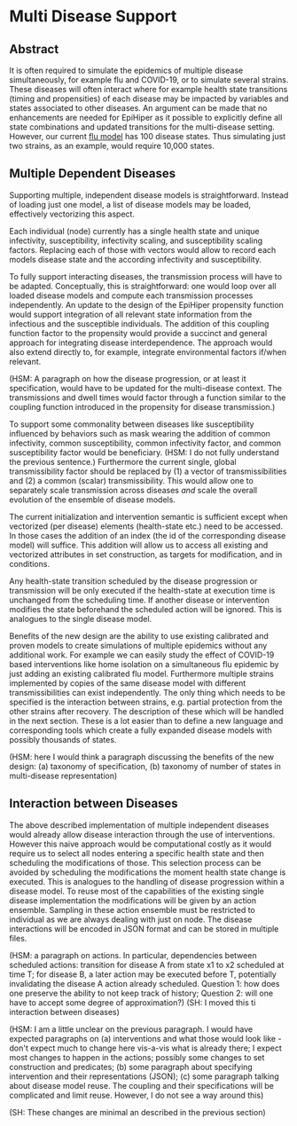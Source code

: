 # Multi Disease Support

## Abstract
It is often required to simulate the epidemics of multiple disease simultaneously, for example flu and COVID-19, or to simulate several strains. These diseases will often interact where for example health state transitions (timing and propensities) of each disease may be impacted by variables and states associated to other diseases. An argument can be made that no enhancements are needed for EpiHiper as it possible to explicitly define all state combinations and updated transitions for the multi-disease setting. However, our current [flu model](https://github.com/NSSAC/smh-flu-usa-epihiper/blob/main/model/stomp.json) has 100 disease states. Thus simulating just two strains, as an example, would require 10,000 states.  

## Multiple Dependent Diseases
Supporting multiple, independent disease models is straightforward. Instead of loading just one model, a list of disease models may be loaded, effectively vectorizing this aspect. 

Each individual (node) currently has a single health state and unique infectivity, susceptibility, infectivity scaling, and susceptibility scaling factors. Replacing each of those with vectors would allow to record each models disease state and the according infectivity and susceptibility.

To fully support interacting diseases, the transmission process will have to be adapted. Conceptually, this is straightforward: one would loop over all loaded disease models and compute each transmission processes independently. An update to the design of the EpiHiper propensity function would support integration of all relevant state information from the infectious and the susceptible individuals. The addition of this coupling function factor to the propensity would provide a succinct and general approach for integrating disease interdependence. The approach would also extend directly to, for example, integrate environmental factors if/when relevant.

(HSM: A paragraph on how the disease progression, or at least it specification, would have to be updated for the multi-disease context. The transmissions and dwell times would factor through a function similar to the coupling function introduced in the propensity for disease transmission.)

To support some commonality between diseases like susceptibility influenced by behaviors such as mask wearing the addition of common infectivity, common susceptibility, common infectivity factor, and common susceptibility factor would be beneficiary. (HSM: I do not fully understand the previous sentence.) Furthermore the current single, global transmissibility factor should be replaced by (1) a vector of transmissibilities and (2) a common (scalar) transmissibility. This would allow one to separately scale transmission across diseases *and* scale the overall evolution of the ensemble of disease models. 

The current initialization and intervention semantic is sufficient except when vectorized (per disease) elements (health-state etc.) need to be accessed. In those cases the addition of an index (the id of the corresponding disease model) will suffice. This addition will allow us to access all existing and vectorized attributes in set construction, as targets for modification, and in conditions.

Any health-state transition scheduled by the disease progression or transmission will be only executed if the health-state at execution time is unchanged from the scheduling time. If another disease or intervention modifies the state beforehand the scheduled action will be ignored.
This is analogues to the single disease model. 

Benefits of the new design are the ability to use existing calibrated and proven models to create simulations of multiple epidemics without any additional work. For example we can easily study the effect of COVID-19 based interventions like home isolation on a simultaneous flu epidemic by just adding an existing calibrated flu model. Furthermore multiple strains implemented by copies of the same disease model with different transmissibilities can exist independently. The only thing which needs to be specified is the interaction between strains, e.g. partial protection from the other strains after recovery. The description of these which will be handled in the next section. These is a lot easier than to define a new language and corresponding tools which create a fully expanded disease models with possibly thousands of states. 

(HSM: here I would think a paragraph discussing the benefits of the new design: (a) taxonomy of specification, (b) taxonomy of number of states in multi-disease representation)


## Interaction between Diseases
The above described implementation of multiple independent diseases would already allow disease interaction through the use of interventions. However this naive approach would be computational costly as it would require us to select all nodes entering a specific health state and then scheduling the modifications of those. This selection process can be avoided by scheduling the modifications the moment health state change is executed. This is analogues to the handling  of disease progression within a disease model. To reuse most of the capabilities of the existing single disease implementation the modifications will be given by an action ensemble. Sampling in these action ensemble must be restricted to individual as we are always dealing with just on node. The disease interactions will be encoded in JSON format and can be stored in multiple files.

(HSM: a paragraph on actions. In particular, dependencies between scheduled actions: transition for disease A from state x1 to x2 scheduled at time T; for disease B, a later action may be executed before T, potentially invalidating the disease A action already scheduled. Question 1: how does one preserve the ability to not keep track of history; Question 2: will one have to accept some degree of approximation?)
(SH: I moved this ti interaction between diseases)

(HSM: I am a little unclear on the previous paragraph. I would have expected paragraphs on (a) interventions and what those would look like - don't expect much to change here vis-a-vis what is already there; I expect most changes to happen in the actions; possibly some changes to set construction and predicates; (b) some paragraph about specifying intervention and their representations (JSON); (c) some paragraph talking about disease model reuse. The coupling and their specifications will be complicated and limit reuse. However, I do not see a way around this)

(SH: These changes are minimal an described in the previous section)

